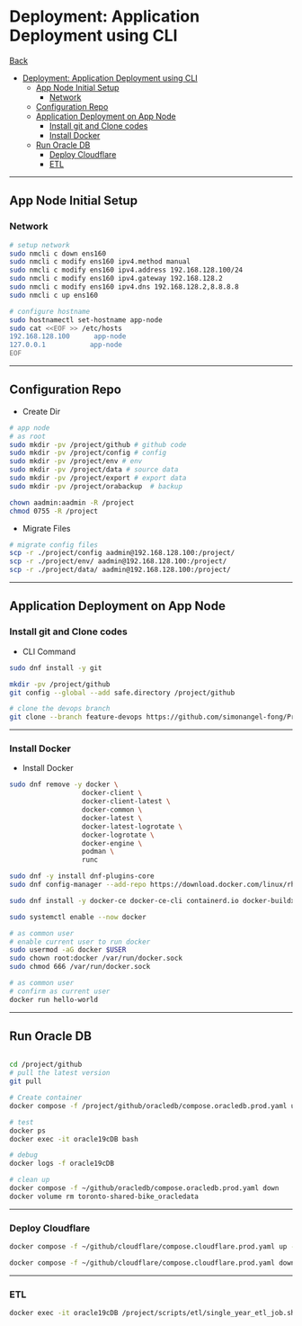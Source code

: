 # Deployment: Application Deployment using CLI

[Back](../../../README.md)

- [Deployment: Application Deployment using CLI](#deployment-application-deployment-using-cli)
  - [App Node Initial Setup](#app-node-initial-setup)
    - [Network](#network)
  - [Configuration Repo](#configuration-repo)
  - [Application Deployment on App Node](#application-deployment-on-app-node)
    - [Install git and Clone codes](#install-git-and-clone-codes)
    - [Install Docker](#install-docker)
  - [Run Oracle DB](#run-oracle-db)
    - [Deploy Cloudflare](#deploy-cloudflare)
    - [ETL](#etl)

---

## App Node Initial Setup

### Network

```sh
# setup network
sudo nmcli c down ens160
sudo nmcli c modify ens160 ipv4.method manual
sudo nmcli c modify ens160 ipv4.address 192.168.128.100/24
sudo nmcli c modify ens160 ipv4.gateway 192.168.128.2
sudo nmcli c modify ens160 ipv4.dns 192.168.128.2,8.8.8.8
sudo nmcli c up ens160

# configure hostname
sudo hostnamectl set-hostname app-node
sudo cat <<EOF >> /etc/hosts
192.168.128.100      app-node
127.0.0.1           app-node
EOF
```

---

## Configuration Repo

- Create Dir

```sh
# app node
# as root
sudo mkdir -pv /project/github # github code
sudo mkdir -pv /project/config # config
sudo mkdir -pv /project/env # env
sudo mkdir -pv /project/data # source data
sudo mkdir -pv /project/export # export data
sudo mkdir -pv /project/orabackup  # backup

chown aadmin:aadmin -R /project
chmod 0755 -R /project
```

- Migrate Files

```sh
# migrate config files
scp -r ./project/config aadmin@192.168.128.100:/project/
scp -r ./project/env/ aadmin@192.168.128.100:/project/
scp -r ./project/data/ aadmin@192.168.128.100:/project/
```

---

## Application Deployment on App Node

### Install git and Clone codes

- CLI Command

```sh
sudo dnf install -y git

mkdir -pv /project/github
git config --global --add safe.directory /project/github

# clone the devops branch
git clone --branch feature-devops https://github.com/simonangel-fong/Project-Toronto_Shared-Bike.git /project/github
```

---

### Install Docker

- Install Docker

```sh
sudo dnf remove -y docker \
                  docker-client \
                  docker-client-latest \
                  docker-common \
                  docker-latest \
                  docker-latest-logrotate \
                  docker-logrotate \
                  docker-engine \
                  podman \
                  runc

sudo dnf -y install dnf-plugins-core
sudo dnf config-manager --add-repo https://download.docker.com/linux/rhel/docker-ce.repo

sudo dnf install -y docker-ce docker-ce-cli containerd.io docker-buildx-plugin docker-compose-plugin

sudo systemctl enable --now docker

# as common user
# enable current user to run docker
sudo usermod -aG docker $USER
sudo chown root:docker /var/run/docker.sock
sudo chmod 666 /var/run/docker.sock

# as common user
# confirm as current user
docker run hello-world
```

---

## Run Oracle DB

```sh

cd /project/github
# pull the latest version
git pull

# Create container
docker compose -f /project/github/oracledb/compose.oracledb.prod.yaml up --build -d

# test
docker ps
docker exec -it oracle19cDB bash

# debug
docker logs -f oracle19cDB

# clean up
docker compose -f ~/github/oracledb/compose.oracledb.prod.yaml down
docker volume rm toronto-shared-bike_oracledata
```

---

### Deploy Cloudflare

```sh
docker compose -f ~/github/cloudflare/compose.cloudflare.prod.yaml up --build -d

docker compose -f ~/github/cloudflare/compose.cloudflare.prod.yaml down
```

---

### ETL

```sh
docker exec -it oracle19cDB /project/scripts/etl/single_year_etl_job.sh 2019
```
